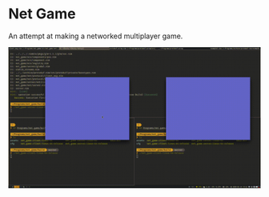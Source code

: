 # Net Game

An attempt at making a networked multiplayer game.

![Demo gif](https://raw.githubusercontent.com/qxxxb/net_game/assets/demo.gif)
